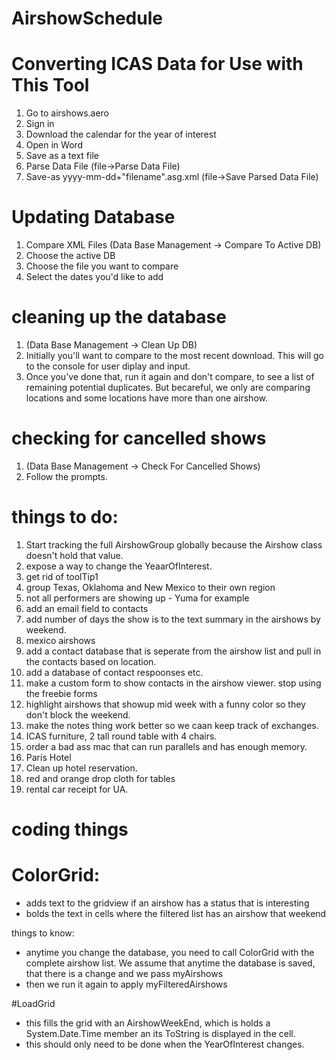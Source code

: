 # AirshowSchedule
# Converting ICAS Data for Use with This Tool

1. Go to airshows.aero
2. Sign in
3. Download the calendar for the year of interest
4. Open in Word
5. Save as a text file
6. Parse Data File (file->Parse Data File)
7. Save-as yyyy-mm-dd+"filename".asg.xml (file->Save Parsed Data File)

# Updating Database

1. Compare XML Files (Data Base Management -> Compare To Active DB)
2. Choose the active DB
3. Choose the file you want to compare
4. Select the dates you'd like to add

# cleaning up the database

1. (Data Base Management -> Clean Up DB)
2. Initially you'll want to compare to the most recent download.  This will go to the console for user diplay and input. 
3. Once you've done that, run it again and don't compare, to see a list of remaining potential duplicates.  But becareful, we only are comparing locations and some locations have more than one airshow. 

# checking for cancelled shows

1. (Data Base Management -> Check For Cancelled Shows)
2. Follow the prompts.

# things to do:
1) Start tracking the full AirshowGroup globally because the Airshow class doesn't hold that value.
2) expose a way to change the YeaarOfInterest.
3) get rid of toolTip1
4) group Texas, Oklahoma and New Mexico to their own region
5) not all performers are showing up - Yuma for example
6) add an email field to contacts
7) add number of days the show is to the text summary in the airshows by weekend.
8) mexico airshows
9) add a contact database that is seperate from the airshow list and pull in the contacts based on location. 
10) add a database of contact respoonses etc. 
11) make a custom form to show contacts in the airshow viewer. stop using the freebie forms
12) highlight airshows that showup mid week with a funny color so they don't block the weekend.
13) make the notes thing work better so we caan keep track of exchanges. 
14) ICAS furniture, 2 tall round table with 4 chairs.
15) order a bad ass mac that can run parallels and has enough memory. 
16) Paris Hotel
17) Clean up hotel reservation. 
18) red and orange drop cloth for tables
19) rental car receipt for UA.

# coding things
# ColorGrid: 
 - adds text to the gridview if an airshow has a status that is interesting
 - bolds the text in cells where the filtered list has an airshow that weekend
 
 things to know:
 - anytime you change the database, you need to call ColorGrid with the complete airshow list.  We assume that anytime the database is saved, that there is a change and we pass myAirshows
 - then we run it again to apply myFilteredAirshows


 #LoadGrid
 - this fills the grid with an AirshowWeekEnd, which is holds a System.Date.Time member an its ToString is displayed in the cell.
 - this should only need to be done when the YearOfInterest changes.

